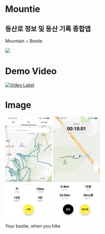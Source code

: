 # Mountie

## 등산로 정보 및 등산 기록 종합앱

Mountain + Bestie

<p align="left">
<img src="./readme_img/logo_2.png" width = "30%">
</p>

# Demo Video
[![Video Label](http://img.youtube.com/vi/F67EdiM2oRQ/0.jpg)](https://www.youtube.com/watch?v=F67EdiM2oRQ)


# Image
<img src="./readme_img/sample1.jpg" width = "30%">
<img src="./readme_img/sample2.jpg" width = "30%">


Your bestie, when you hike



